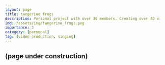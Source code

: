 ```yaml
---
layout: page
title: tangerine frogs
description: Personal project with over 30 members. Creating over 40 video films and singing under the motto, "anyone can be an artist", "everything is art". 
img: /assets/img/tangerine_frogs.png
importance: 3
category: [personal]
tag: [video production, singing]
---
```


<div class="publications">
   <h2>(page under construction)</h2>
</div>
